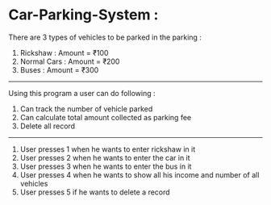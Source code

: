 # Car-Parking-System : 

There are 3 types of vehicles to be parked in the parking : 

1. Rickshaw : Amount = ₹100
2. Normal Cars : Amount = ₹200
3. Buses : Amount = ₹300

***************************************************************

Using this program a user can do following :

1. Can track the number of vehicle parked
2. Can calculate total amount collected as parking fee 
3. Delete all record 

***************************************************************

1. User presses 1 when he wants to enter rickshaw in it
2. User presses 2 when he wants to enter the car in it
3. User presses 3 when he wants to enter the bus in it
4. User presses 4 when he wants to show all his income and number of all vehicles
5. User presses 5 if he wants to delete a record







